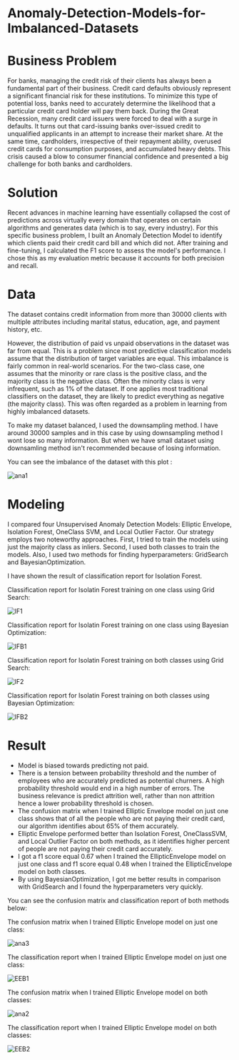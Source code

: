 # Anomaly-Detection-Models-for-Imbalanced-Datasets

# Business Problem

For banks, managing the credit risk of their clients has always been a fundamental part of their business. Credit card defaults obviously represent a significant financial risk for these institutions. To minimize this type of potential loss, banks need to accurately determine the likelihood that a particular credit card holder will pay them back. During the Great Recession, many credit card issuers were forced to deal with a surge in defaults. It turns out that card-issuing banks over-issued credit to unqualified applicants in an attempt to increase their market share. At the same time, cardholders, irrespective of their repayment ability, overused credit cards for consumption purposes, and accumulated heavy debts. This crisis caused a blow to consumer financial confidence and presented a big challenge for both banks and cardholders.

# Solution

Recent advances in machine learning have essentially collapsed the cost of predictions across virtually every domain that operates on certain algorithms and generates data (which is to say, every industry). For this specific business problem, I built an Anomaly Detection Model to identify which clients paid their credit card bill and which did not. After training and fine-tuning, I calculated the F1 score to assess the model's performance. I chose this as my evaluation metric because it accounts for both precision and recall.

# Data

The dataset contains credit information from more than 30000 clients with multiple attributes including marital status, education, age, and payment history, etc.

However, the distribution of paid vs unpaid observations in the dataset was far from equal. This is a problem since most predictive classification models assume that the distribution of target variables are equal. This imbalance is fairly common in real-world scenarios. For the two-class case, one assumes that the minority or rare class is the positive class, and the majority class is the negative class. Often the minority class is very infrequent, such as 1% of the dataset. If one applies most traditional classifiers on the dataset, they are likely to predict everything as negative (the majority class). This was often regarded as a problem in learning from highly imbalanced datasets.

To make my dataset balanced, I used the downsampling method. I have around 30000 samples and in this case by using downsampling method
I wont lose so many information. But when we have small dataset using downsamling method isn't recommended because of losing  information.



You can see the imbalance of the dataset with this plot :

![ana1](https://user-images.githubusercontent.com/33470542/81461380-47ce6380-9179-11ea-994e-3c7ecca1fc7a.png)


# Modeling

I compared four Unsupervised Anomaly Detection Models: Elliptic Envelope, Isolation Forest, OneClass SVM, and Local Outlier Factor. 
Our strategy employs two noteworthy approaches. First, I tried to train the models using just the majority class as inliers. Second, I used both classes to train the models.
Also, I used two methods for finding hyperparameters:  GridSearch and BayesianOptimization.

I have shown the result of classification report for Isolation Forest.

Classification report for Isolatin Forest training on one class using Grid Search: 

![IF1](https://user-images.githubusercontent.com/33470542/83418854-3b44d000-a3f2-11ea-95af-48b74e162701.png)

Classification report for Isolatin Forest training on one class using Bayesian Optimization:

![IFB1](https://user-images.githubusercontent.com/33470542/83418939-557eae00-a3f2-11ea-8bc9-d8ab1aec8c84.png)

Classification report for Isolatin Forest training on both classes using Grid Search:

![IF2](https://user-images.githubusercontent.com/33470542/83418983-63ccca00-a3f2-11ea-9a80-007d93fd2c11.png)

Classification report for Isolatin Forest training on both classes using Bayesian Optimization:

![IFB2](https://user-images.githubusercontent.com/33470542/83419044-72b37c80-a3f2-11ea-82ba-51bc833bae96.png)

# Result


- Model is biased towards predicting not paid.
- There is a tension between probability threshold and the number of employees who are accurately predicted as potential churners. A high probability threshold would end in a high number of errors. The business relevance is predict attrition well, rather than non attrition hence a lower probability threshold is chosen.
- The confusion matrix when I trained Elliptic Envelope model on just one class shows that of all the people who are not paying their credit card, our algorithm identifies about 65% of them accurately. 
- Elliptic Envelope performed better than Isolation Forest, OneClassSVM, and Local Outlier Factor on both methods, as it identifies higher percent of people are not paying their credit card accurately.
- I got a f1 score  equal 0.67 when I trained the EllipticEnvelope model on just one class and f1 score equal 0.48 when I trained the EllipticEnvelope model on both classes.
- By using BayesianOptimization, I got me better results in comparison with GridSearch and I found the hyperparameters very quickly.


You can see the confusion matrix and classification report of both methods below:


The confusion matrix when I trained Elliptic Envelope model on just one class:

![ana3](https://user-images.githubusercontent.com/33470542/81461401-78160200-9179-11ea-997b-4343036fb09b.png)

The classification report when I trained Elliptic Envelope model on just one class:

![EEB1](https://user-images.githubusercontent.com/33470542/83453091-dad08580-a427-11ea-9a60-fbbc86a0fc52.png)




The confusion matrix when I trained Elliptic Envelope model on both classes:

![ana2](https://user-images.githubusercontent.com/33470542/81461416-94b23a00-9179-11ea-95a0-607ab3aca2de.png)


The classification report when I trained Elliptic Envelope model on both classes:

![EEB2](https://user-images.githubusercontent.com/33470542/83453195-0eabab00-a428-11ea-903b-ad9d7a69f1b8.png)



